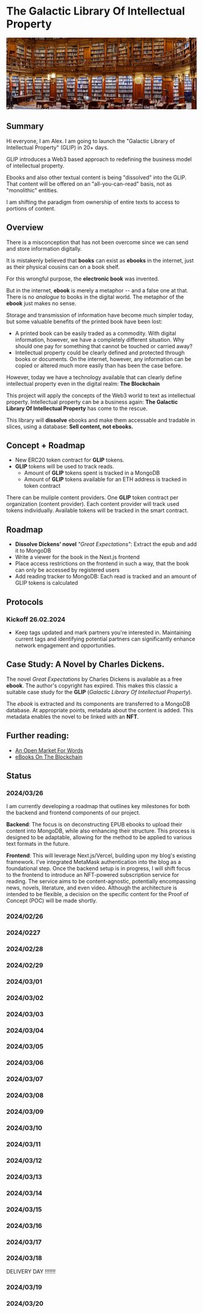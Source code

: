 # The Galactic Library Of Intellectual Property
![](library.webp)

## Summary

Hi everyone, I am Alex. I am going to launch the "Galactic Library of Intellectual Property" (GLIP) in 20+ days.

GLIP introduces a Web3 based approach to redefining the business model of intellectual property. 

Ebooks and also other textual content  is being "dissolved" into the GLIP. That content will be offered on an "all-you-can-read" basis, not as "monolithic" entities. 

I am shifting the paradigm from ownership of entire texts to access to portions of content.

## Overview 

There is a misconception that has not been overcome since we can
send and store information digitally.

It is mistakenly believed that **books** can exist as **ebooks**  in the internet,
just as their physical cousins
can on a book shelf.

For this wrongful purpose, the **electronic book**  was invented.

But in the internet,  **ebook** is merely a metaphor -- and a false one at that.
There is no *analogue* to books in the digital world.
The metaphor of the **ebook** just makes no sense.

Storage and transmission of information have become much simpler today,
but some valuable benefits of the printed book have been lost:

- A printed book can be easily traded as a commodity. With digital information,
  however, we have a completely different situation. Why should one pay for something
  that cannot be touched or carried away?
- Intellectual property could be clearly defined and protected through books or
  documents. On the internet, however, any information can be copied or altered
  much more easily than has been the case before. 

However, today we have a technology available that can clearly define intellectual
property even in the digital realm: **The Blockchain**

This project will apply the concepts of the Web3 world to text as intellectual property.
Intellectual property can be a business again: **The Galactic Library
Of Intellectual Property** has come to the rescue.

This library will **dissolve** ebooks and make them accessable and tradable in slices, using
a database: **Sell content, not ebooks.**

## Concept + Roadmap

- New ERC20 token contract for **GLIP** tokens.  
- **GLIP** tokens will be used to track reads. 
  -  Amount of **GLIP** tokens spent is tracked in a MongoDB
  -  Amount of **GLIP** tokens available for an ETH address is
     tracked in token contract 

There can be muliple content providers. One **GLIP** token contract per organization (content provider). 
Each content provider will track used tokens individually. Available tokens will be tracked
in the smart contract.


## Roadmap

- **Dissolve Dickens' novel** *"Great Expectations"*: Extract the epub and add it to MongoDB
- Write a viewer for the book in the Next.js frontend
- Place access restrictions on the frontend in such a way, that the book can only be 
  accessed by registered users
- Add reading tracker to MongoDB: Each read is tracked and an amount of GLIP tokens is calculated
  



## Protocols

### Kickoff  26.02.2024

- Keep tags updated and mark partners you're interested in. Maintaining current tags and identifying potential partners can significantly enhance network engagement and opportunities.





## Case Study: A Novel by Charles Dickens.

The novel *Great Expectations* by Charles Dickens is available as a free **ebook**. The author's copyright has
expired. This makes this classic a suitable case study
for the **GLIP** (*Galactic Library
Of Intellectual Property*).

The *ebook* is extracted and its components are transferred to a MongoDB database. At appropriate points,
metadata about the content is added. This metadata
enables the novel to be linked with an **NFT**.

## Further reading:

- [An Open Market For Words](https://www.alexanderweinmann.com/blog/lyrxbooks)
- [eBooks On The Blockchain](https://www.alexanderweinmann.com/blog/ebooks)

## Status

###  2024/03/26

I am currently developing a roadmap that outlines key milestones for both the backend and frontend components of our project.

**Backend**: The focus is on deconstructing EPUB ebooks to upload their content into MongoDB, while also enhancing
their structure. This process is designed to be adaptable, allowing for the method to be applied to various text
formats in the future.

**Frontend**: This will leverage Next.js/Vercel, building upon my blog's existing framework. I've integrated 
MetaMask authentication into the blog as a foundational step. Once the backend setup is in progress,
I will shift focus to the frontend to introduce an NFT-powered subscription service for reading. The service aims to 
be content-agnostic, potentially encompassing news, novels, literature, and even video. Although the architecture is
intended to be flexible, a decision on the specific content for the Proof of Concept (POC) will be made shortly.

###  2024/02/26
###  2024/0227
###  2024/02/28
###  2024/02/29
###  2024/03/01
###  2024/03/02
###  2024/03/03
###  2024/03/04
###  2024/03/05
###  2024/03/06
###  2024/03/07
###  2024/03/08
###  2024/03/09
###  2024/03/10
###  2024/03/11
###  2024/03/12
###  2024/03/13
###  2024/03/14
###  2024/03/15
###  2024/03/16
###  2024/03/17
###  2024/03/18

DELIVERY DAY  !!!!!!!

###  2024/03/19
###  2024/03/20


